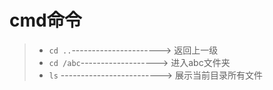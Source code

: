 # cmd命令 

> * `cd ..`---------------------->    返回上一级
> * `cd /abc`------------------->    进入abc文件夹
> * `ls`   -------------------------> 展示当前目录所有文件